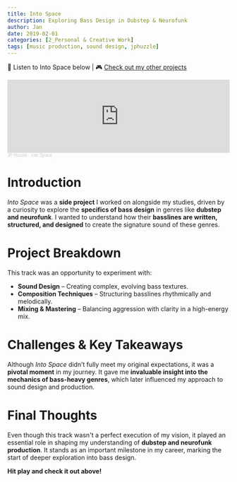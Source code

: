```yaml
---
title: Into Space
description: Exploring Bass Design in Dubstep & Neurofunk
author: Jan
date: 2019-02-01
categories: [2_Personal & Creative Work]
tags: [music production, sound design, jphuzzle]
---
```

🎵 Listen to Into Space below | 🎮 [Check out my other projects](https://janhuss.github.io/categories/)

<iframe width="100%" height="166" scrolling="no" frameborder="no" allow="autoplay" src="https://w.soundcloud.com/player/?url=https%3A//api.soundcloud.com/tracks/415097445&color=%23ff5500&auto_play=false&hide_related=false&show_comments=true&show_user=true&show_reposts=false&show_teaser=true"></iframe><div style="font-size: 10px; color: #cccccc;line-break: anywhere;word-break: normal;overflow: hidden;white-space: nowrap;text-overflow: ellipsis; font-family: Interstate,Lucida Grande,Lucida Sans Unicode,Lucida Sans,Garuda,Verdana,Tahoma,sans-serif;font-weight: 100;"><a href="https://soundcloud.com/jphuzzle-1" title="JP Huzzle" target="_blank" style="color: #cccccc; text-decoration: none;">JP Huzzle</a> · <a href="https://soundcloud.com/jphuzzle-1/into-space" title="Into Space" target="_blank" style="color: #cccccc; text-decoration: none;">Into Space</a></div>

# Introduction

*Into Space* was a **side project** I worked on alongside my studies, driven by a curiosity to 
explore the **specifics of bass design** in genres like **dubstep and neurofunk**. I wanted to 
understand how their **basslines are written, structured, and designed** to create the signature 
sound of these genres.

# Project Breakdown

This track was an opportunity to experiment with:

- **Sound Design** – Creating complex, evolving bass textures.
- **Composition Techniques** – Structuring basslines rhythmically and melodically.
- **Mixing & Mastering** – Balancing aggression with clarity in a high-energy mix.

# Challenges & Key Takeaways

Although *Into Space* didn’t fully meet my original expectations, it was a **pivotal moment** in 
my journey. It gave me **invaluable insight into the mechanics of bass-heavy genres**, which later 
influenced my approach to sound design and production.

# Final Thoughts

Even though this track wasn't a perfect execution of my vision, it played an essential role in 
shaping my understanding of **dubstep and neurofunk production**. It stands as an important 
milestone in my career, marking the start of deeper exploration into bass design.

**Hit play and check it out above!**
